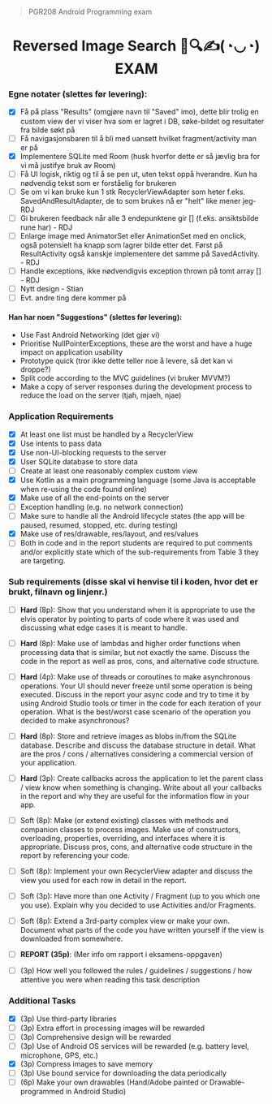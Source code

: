 > PGR208 Android Programming exam
<h1 align="center">
Reversed Image Search 📱🔍✍(◔◡◔) EXAM
</h1>


### Egne notater (slettes før levering):
* [x] Få på plass "Results" (omgjøre navn til "Saved" imo), dette blir trolig en custom
  view der vi viser hva som er lagret i DB, søke-bildet og resultater fra bilde søkt på
* [ ] Få navigasjonsbaren til å bli med uansett hvilket fragment/activity man er på
* [x] Implementere SQLite med Room (husk hvorfor dette er så jævlig bra for vi må justifye bruk av Room)
* [ ] Få UI logisk, riktig og til å se pen ut, uten tekst oppå hverandre. Kun ha nødvendig tekst som er forståelig for brukeren
* [ ] Se om vi kan bruke kun 1 stk RecyclerViewAdapter som heter f.eks. SavedAndResultAdapter, de to som brukes nå er "helt" like mener jeg- RDJ
* [ ] Gi brukeren feedback når alle 3 endepunktene gir [] (f.eks. ansiktsbilde rune har) - RDJ
* [ ] Enlarge image med AnimatorSet eller AnimationSet med en onclick, også potensielt ha knapp som lagrer bilde etter det. Først på ResultActivity også kanskje implementere det samme på SavedActivity. - RDJ
* [ ] Handle exceptions, ikke nødvendigvis exception thrown på tomt array [] - RDJ
* [ ] Nytt design - Stian
* [ ] Evt. andre ting dere kommer på

#### Han har noen "Suggestions" (slettes før levering):
* Use Fast Android Networking (det gjør vi)
* Prioritise NullPointerExceptions, these are the worst and have a huge impact on
  application usability
* Prototype quick (tror ikke dette teller noe å levere, så det kan vi droppe?)
* Split code according to the MVC guidelines (vi bruker MVVM?)
* Make a copy of server responses during the development process to reduce the load on
  the server (tjah, mjaeh, njae)

### Application Requirements

* [x] At least one list must be handled by a RecyclerView
* [x] Use intents to pass data
* [x] Use non-UI-blocking requests to the server
* [x] User SQLite database to store data
* [ ] Create at least one reasonably complex custom view
* [x] Use Kotlin as a main programming language (some Java is acceptable when re-using
  the code found online)
* [x] Make use of all the end-points on the server
* [ ] Exception handling (e.g. no network connection)
* [ ] Make sure to handle all the Android lifecycle states (the app will be paused, resumed,
  stopped, etc. during testing)
* [x] Make use of res/drawable, res/layout, and res/values
* [ ] Both in code and in the report students are required to put comments and/or explicitly state which of the sub-requirements from Table 3 they are targeting.

### Sub requirements (disse skal vi henvise til i koden, hvor det er brukt, filnavn og linjenr.)
* [ ] **Hard** (8p): Show that you understand when it is appropriate to use the elvis
  operator by pointing to parts of code where it was used and discussing what edge cases it is meant to handle.
* [ ] **Hard** (8p): Make use of lambdas and higher order functions when processing data
  that is similar, but not exactly the same. Discuss the code in the report as well as pros, cons, and alternative code structure.
* [ ] **Hard** (4p): Make use of threads or coroutines to make asynchronous operations. Your UI should never freeze until some operation is being executed. Discuss in the report your async code and try to time it by using Android Studio tools or timer in the code for each iteration of your operation. What is the best/worst case scenario of the operation you decided to make asynchronous?
* [ ] **Hard** (8p): Store and retrieve images as blobs in/from the SQLite database.
  Describe and discuss the database structure in detail. What are the pros / cons / alternatives considering a commercial version of your application.
* [ ] **Hard** (3p): Create callbacks across the application to let the parent class / view
  know when something is changing. Write about all your callbacks in the report and why they are useful for the information flow in your app.
* [ ] Soft (8p): Make (or extend existing) classes with methods and companion classes to
  process images. Make use of constructors, overloading, properties, overriding, and interfaces where it is appropriate. Discuss pros, cons, and alternative code structure in the report by referencing your code.
* [ ] Soft (8p): Implement your own RecyclerView adapter and discuss the view you used for
  each row in detail in the report.
* [ ] Soft (3p): Have more than one Activity / Fragment (up to you which one you use). Explain
  why you decided to use Activities and/or Fragments.
* [ ] Soft (8p): Extend a 3rd-party complex view or make your own. Document what parts of
  the code you have written yourself if the view is downloaded from somewhere.
* [ ] **REPORT (35p)**: (Mer info om rapport i eksamens-oppgaven)
* [ ] (3p) How well you followed the rules / guidelines / suggestions / how attentive you were when reading this task description





### Additional Tasks

* [x] (3p) Use third-party libraries
* [ ] (3p) Extra effort in processing images will be rewarded
* [ ] (3p) Comprehensive design will be rewarded
* [ ] (3p) Use of Android OS services will be rewarded (e.g. battery level, microphone, GPS, etc.)
* [x] (3p) Compress images to save memory
* [ ] (3p) Use bound service for downloading the data periodically
* [ ] (6p) Make your own drawables (Hand/Adobe painted or Drawable-programmed in Android
  Studio)

